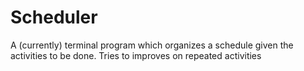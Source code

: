 # Scheduler
A (currently) terminal program which organizes a schedule given the activities to be done. 
Tries to improves on repeated activities
